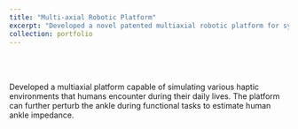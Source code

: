 ```yaml
---
title: "Multi-axial Robotic Platform"
excerpt: "Developed a novel patented multiaxial robotic platform for system identification of human ankle<br/>"
collection: portfolio
---
```

<br>
<br>
<br>
Developed a multiaxial platform capable of simulating various haptic environments that humans encounter during their daily lives. The platform can further perturb the ankle during functional tasks to estimate human ankle impedance.
<br>
<br>

